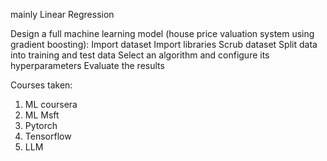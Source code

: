 mainly Linear Regression 

Design a full machine learning model (house price valuation system using gradient boosting):
    Import dataset
    Import libraries
    Scrub dataset
    Split data into training and test data
    Select an algorithm and configure its hyperparameters
    Evaluate the results

Courses taken:
1. ML coursera
2. ML Msft
3. Pytorch
4. Tensorflow
5. LLM
